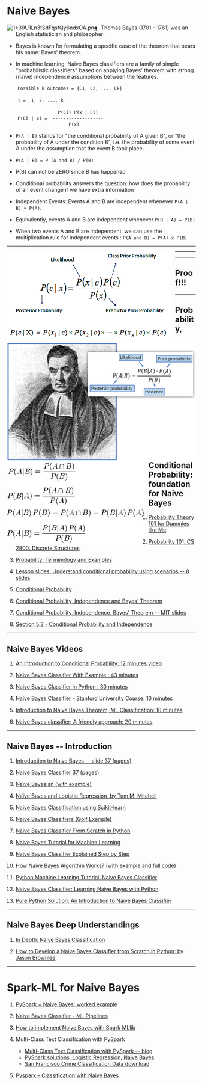 # Naive Bayes

<img src="https://miro.medium.com/max/1400/1*39U1Ln3tSdFqsfQy6ndxOA.png"
     alt="1*39U1Ln3tSdFqsfQy6ndxOA.png"
     style="float: left; margin-right: 10px;"
/>

*   Thomas Bayes (1701 – 1761) was an English 
    statistician and philosopher 
    
*   Bayes is known for formulating a specific 
    case of the theorem that bears his name: Bayes' 
    theorem.

* In machine learning, Naïve Bayes classifiers 
    are  a  family  of  simple  "probabilistic 
    classifiers" based  on applying Bayes' theorem 
    with strong (naïve) independence assumptions 
    between the features. 

````
    Possible k outcomes = {C1, C2, ..., Ck}

    i =  1, 2, ..., k

                   P(Ci) P(x | Ci)
    P(Ci | x) =  -------------------
                       P(x)
````                     
                     
* `P(A | B)` stands for "the conditional 
  probability of A given B", or "the 
  probability of A under the condition B", 
  i.e. the probability of some event A under 
  the assumption that the event B took place. 
  
* `P(A | B) = P (A and B) / P(B)`

* P(B) can not be ZERO since B has happened
    
* Conditional probability answers the question: 
  how does the probability of an event change 
  if we have extra information
  
* Independent Events: Events A and B are 
  independent whenever `P(A | B) = P(A)`. 

* Equivalently, events A and B are independent 
  whenever `P(B | A) = P(B)`

* When two events A and B are independent, 
  we can use the multiplication rule for independent 
  events : `P(A and B) = P(A) x P(B)`
------

<img src="./naive_bayes_01.png"
     alt="naive_bayes_01.png"
     style="float: left; margin-right: 10px;"
/>

------

<img src="./naive_bayes_02.png"
     alt="naive_bayes_02.png"
     style="float: left; margin-right: 10px;"
/>

------
## Proof!!!

<img src="./bayes_derivation.jpg"
     alt="bayes_derivation.jpg"
     style="float: left; margin-right: 10px;"
/>

------

## Probability, Conditional Probability: foundation for Naive Bayes

1. [Probability Theory 101 for Dummies like Me](https://towardsdatascience.com/probability-theory-101-for-dummies-like-me-a1aab91360b5)

2. [Probability 101, CS 2800: Discrete Structures]()

3. [Probability: Terminology and Examples](https://ocw.mit.edu/courses/mathematics/18-05-introduction-to-probability-and-statistics-spring-2014/class-slides/MIT18_05S14_class2slides.pdf)

4. [Lesson slides: Understand conditional probability using scenarios -- 8 slides](https://learnzillion.com/resources/10582/)

5. [Conditional Probability](https://www.mathsisfun.com/data/probability-events-conditional.html)

6. [Conditional Probability, Independence and Bayes’ Theorem](http://www-math.mit.edu/~dav/05.dir/class3-prep.pdf)

7. [Conditional Probability, Independence, Bayes’ Theorem -- MIT slides](https://ocw.mit.edu/courses/mathematics/18-05-introduction-to-probability-and-statistics-spring-2014/class-slides/MIT18_05S14_class3slides.pdf)

8. [Section 5.3 - Conditional Probability and Independence](https://www.gcsnc.com/site/handlers/filedownload.ashx?moduleinstanceid=66556&dataid=51958&FileName=5.3%20PowerPoint.pdf)

------

## Naive Bayes Videos

1. [An Introduction to Conditional Probability: 12 minutes video](https://www.youtube.com/watch?v=bgCMjHzXTXs)

2. [Naive Bayes Classifier With Example : 43 minutes](https://www.youtube.com/watch?v=l3dZ6ZNFjo0)

3. [Naive Bayes Classifier in Python : 30 minutes](https://www.youtube.com/watch?v=vz_xuxYS2PM) 

4. [Naive Bayes Classifier - Stanford University Course: 10 minutes](https://www.youtube.com/watch?v=6xBU74VWEuE)

5. [Introduction to Naive Bayes Theorem, ML Classification: 10 minutes](https://www.youtube.com/watch?v=sjUDlJfdnKM)

6. [Naive Bayes classifier: A friendly approach: 20 minutes](https://www.youtube.com/watch?v=Q8l0Vip5YUw)

------

## Naive Bayes -- Introduction

1. [Introduction to Naive Bayes -- slide 37 (pages)](http://web.iitd.ac.in/~bspanda/BY.pdf)

2. [Naive Bayes Classifier 37 (pages)](https://www.slideshare.net/EdurekaIN/naive-bayes-classifier-in-python-naive-bayes-algorithm-machine-learning-algorithm-edureka?qid=d457ea5b-9654-4212-819e-f4e1096407eb&v=&b=&from_search=2)

3. [Naive Bayesian (with example)](https://www.saedsayad.com/naive_bayesian.htm)
<!-- GOOD -- MP : make it lecture notes -->

4. [Naïve Bayes and Logistic Regression, by Tom M. Mitchell](http://www.cs.cmu.edu/~awm/15781/slides/NBayes-9-27-05.pdf)

5. [Naive Bayes Classification using Scikit-learn](https://www.datacamp.com/community/tutorials/naive-bayes-scikit-learn)
<!-- GOOD -- MP : make it lecture notes -->

6. [Naive Bayes Classifiers (Golf Example)](https://www.geeksforgeeks.org/naive-bayes-classifiers/)

7. [Naive Bayes Classifier From Scratch in Python](https://machinelearningmastery.com/naive-bayes-classifier-scratch-python/)

8. [Naive Bayes Tutorial for Machine Learning](https://machinelearningmastery.com/naive-bayes-tutorial-for-machine-learning/)

9. [Naive Bayes Classifier Explained Step by Step](https://www.globalsoftwaresupport.com/naive-bayes-classifier-explained-step-step/)

10. [How Naive Bayes Algorithm Works? (with example and full code)](https://www.machinelearningplus.com/predictive-modeling/how-naive-bayes-algorithm-works-with-example-and-full-code/)

11. [Python Machine Learning Tutorial: Naive Bayes Classifier](https://www.python-course.eu/naive_bayes_classifier_introduction.php)

<!-- work on this: https://towardsdatascience.com/all-about-naive-bayes-8e13cef044cf -->

12. [Naive Bayes Classifier: Learning Naive Bayes with Python](https://www.edureka.co/blog/naive-bayes-tutorial/)
<!-- GOOD -- MP : make it lecture notes -->

13. [Pure Python Solution: An Introduction to Naïve Bayes Classifier](https://towardsdatascience.com/introduction-to-naïve-bayes-classifier-fa59e3e24aaf)
<!-- GOOD -- MP : make it lecture notes -->

------

## Naive Bayes Deep Understandings

1. [In Depth: Naive Bayes Classification](https://jakevdp.github.io/PythonDataScienceHandbook/05.05-naive-bayes.html)

2. [How to Develop a Naive Bayes Classifier from Scratch in Python: by Jason Brownlee](https://machinelearningmastery.com/classification-as-conditional-probability-and-the-naive-bayes-algorithm/)

<!-- https://www.kaggle.com/janiobachmann/bank-marketing-dataset#bank.csv bank.csv -->

------

# Spark-ML for Naive Bayes

1. [PySpark + Naive Bayes: worked example](https://runawayhorse001.github.io/LearningApacheSpark/classification.html#naive-bayes-classification)

2. [Naive Bayes Classifier - ML Pipelines](https://databricks-prod-cloudfront.cloud.databricks.com/public/4027ec902e239c93eaaa8714f173bcfc/3741049972324885/3783546674231736/4413065072037724/latest.html)

3. [How to implement Naive Bayes with Spark MLlib](https://hub.packtpub.com/machine-learning-algorithms-naive-bayes-with-spark-mllib/)
<!--
Multi-Class Text Classification with PySpark
https://towardsdatascience.com/multi-class-text-classification-with-pyspark-7d78d022ed35
https://github.com/susanli2016/Machine-Learning-with-Python/blob/master/SF_Crime_Text_Classification_PySpark.ipynb

Data: San Francisco Crime Classification
https://www.kaggle.com/c/sf-crime/data
-->

4. Multi-Class Text Classification with PySpark
	* [Multi-Class Text Classification with PySpark -- blog](https://towardsdatascience.com/multi-class-text-classification-with-pyspark-7d78d022ed35)
	* [PySpark solutions: Logistic Regression, Naive Bayes](https://github.com/susanli2016/Machine-Learning-with-Python/blob/master/SF_Crime_Text_Classification_PySpark.ipynb)
	* [San Francisco Crime Classification Data download](https://www.kaggle.com/c/sf-crime/data)
	
5. [Pyspark – Classification with Naive Bayes](https://praveenbezawada.com/2018/04/28/pyspark-classification-with-naive-bayes/)
